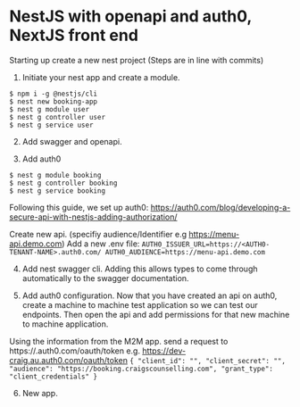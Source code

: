 # NestJS with openapi and auth0, NextJS front end

Starting up create a new nest project
(Steps are in line with commits)

1.  Initiate your nest app and create a module.

```
$ npm i -g @nestjs/cli
$ nest new booking-app
$ nest g module user
$ nest g controller user
$ nest g service user
```

2. Add swagger and openapi.

3. Add auth0
```
$ nest g module booking
$ nest g controller booking
$ nest g service booking
```
Following this guide, we set up auth0: https://auth0.com/blog/developing-a-secure-api-with-nestjs-adding-authorization/

Create new api. (specifiy audience/Identifier e.g https://menu-api.demo.com)
Add a new .env file: 
`
AUTH0_ISSUER_URL=https://<AUTH0-TENANT-NAME>.auth0.com/
AUTH0_AUDIENCE=https://menu-api.demo.com
`

4. Add nest swagger cli. Adding this allows types to come through automatically to the swagger documentation.

5. Add auth0 configuration.
Now that you have created an api on auth0, create a machine to machine test application so we can test our endpoints. Then open the api and add permissions for that new machine to machine application.

Using the information from the M2M app. 
send a request to https://<AUTH0-TENANT-NAME>.auth0.com/oauth/token
e.g.
https://dev-craig.au.auth0.com/oauth/token
`{
  "client_id": "",
  "client_secret": "",
  "audience": "https://booking.craigscounselling.com",
  "grant_type": "client_credentials"
}`


6. New app.